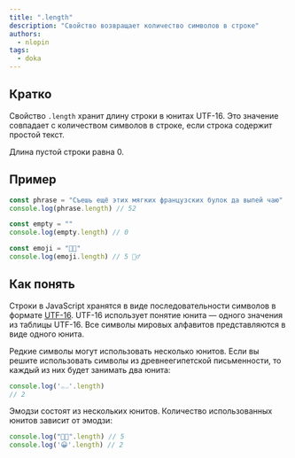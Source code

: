 ```yaml
---
title: ".length"
description: "Свойство возвращает количество символов в строке"
authors:
  - nlopin
tags:
  - doka
---
```


## Кратко

Свойство `.length` хранит длину строки в юнитах UTF-16. Это значение совпадает с количеством символов в строке, если строка содержит простой текст.

Длина пустой строки равна 0.

## Пример

```js
const phrase = "Съешь ещё этих мягких французских булок да выпей чаю"
console.log(phrase.length) // 52

const empty = ""
console.log(empty.length) // 0

const emoji = "👩‍💻"
console.log(emoji.length) // 5 🤷‍♂️
```

## Как понять

Строки в JavaScript хранятся в виде последовательности символов в формате [UTF-16](https://en.wikipedia.org/wiki/UTF-16). UTF-16 использует понятие юнита — одного значения из таблицы UTF-16. Все символы мировых алфавитов представляются в виде одного юнита.

Редкие символы могут использовать несколько юнитов. Если вы решите использовать символы из древнеегипетской письменности, то каждый из них будет занимать два юнита:

```js
console.log('𓀿'.length)
// 2
```

Эмодзи состоят из нескольких юнитов. Количество использованных юнитов зависит от эмодзи:

```js
console.log("👩‍💻".length) // 5
console.log('😀'.length) // 2
```
